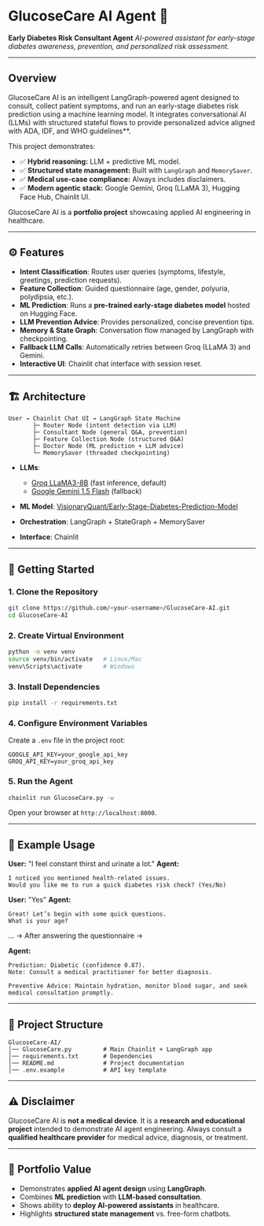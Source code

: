 # GlucoseCare AI Agent 🤖

**Early Diabetes Risk Consultant Agent**
*AI-powered assistant for early-stage diabetes awareness, prevention, and personalized risk assessment.*

---

## Overview

GlucoseCare AI is an intelligent LangGraph-powered agent designed to consult, collect patient symptoms, and run an early-stage diabetes risk prediction using a machine learning model. It integrates conversational AI (LLMs) with structured stateful flows to provide personalized advice aligned with ADA, IDF, and WHO guidelines**.

This project demonstrates:

* ✅ **Hybrid reasoning:** LLM + predictive ML model.
* ✅ **Structured state management:** Built with `LangGraph` and `MemorySaver`.
* ✅ **Medical use-case compliance:** Always includes disclaimers.
* ✅ **Modern agentic stack:** Google Gemini, Groq (LLaMA 3), Hugging Face Hub, Chainlit UI.

GlucoseCare AI is a **portfolio project** showcasing applied AI engineering in healthcare.

---

## ⚙️ Features

* **Intent Classification**: Routes user queries (symptoms, lifestyle, greetings, prediction requests).
* **Feature Collection**: Guided questionnaire (age, gender, polyuria, polydipsia, etc.).
* **ML Prediction**: Runs a **pre-trained early-stage diabetes model** hosted on Hugging Face.
* **LLM Prevention Advice**: Provides personalized, concise prevention tips.
* **Memory & State Graph**: Conversation flow managed by LangGraph with checkpointing.
* **Fallback LLM Calls**: Automatically retries between Groq (LLaMA 3) and Gemini.
* **Interactive UI**: Chainlit chat interface with session reset.

---

## 🏗️ Architecture

```
User → Chainlit Chat UI → LangGraph State Machine
       ├─ Router Node (intent detection via LLM)
       ├─ Consultant Node (general Q&A, prevention)
       ├─ Feature Collection Node (structured Q&A)
       ├─ Doctor Node (ML prediction + LLM advice)
       └─ MemorySaver (threaded checkpointing)
```

* **LLMs**:

  * [Groq LLaMA3-8B](https://groq.com/) (fast inference, default)
  * [Google Gemini 1.5 Flash](https://ai.google.dev/) (fallback)
* **ML Model**: [VisionaryQuant/Early-Stage-Diabetes-Prediction-Model](https://huggingface.co/VisionaryQuant/Early-Stage-Diabetes-Prediction-Model)
* **Orchestration**: LangGraph + StateGraph + MemorySaver
* **Interface**: Chainlit

---

## 🚀 Getting Started

### 1. Clone the Repository

```bash
git clone https://github.com/<your-username>/GlucoseCare-AI.git
cd GlucoseCare-AI
```

### 2. Create Virtual Environment

```bash
python -m venv venv
source venv/bin/activate   # Linux/Mac
venv\Scripts\activate      # Windows
```

### 3. Install Dependencies

```bash
pip install -r requirements.txt
```

### 4. Configure Environment Variables

Create a `.env` file in the project root:

```env
GOOGLE_API_KEY=your_google_api_key
GROQ_API_KEY=your_groq_api_key
```

### 5. Run the Agent

```bash
chainlit run GlucoseCare.py -w
```

Open your browser at `http://localhost:8000`.

---

## 🧪 Example Usage

**User:** "I feel constant thirst and urinate a lot."
**Agent:**

```
I noticed you mentioned health-related issues.  
Would you like me to run a quick diabetes risk check? (Yes/No)
```

**User:** "Yes"
**Agent:**

```
Great! Let’s begin with some quick questions.  
What is your age?
```

... → After answering the questionnaire →

**Agent:**

```
Prediction: Diabetic (confidence 0.87).  
Note: Consult a medical practitioner for better diagnosis.  

Preventive Advice: Maintain hydration, monitor blood sugar, and seek medical consultation promptly.
```

---

## 📂 Project Structure

```
GlucoseCare-AI/
│── GlucoseCare.py         # Main Chainlit + LangGraph app
│── requirements.txt       # Dependencies
│── README.md              # Project documentation
│── .env.example           # API key template
```

---

## ⚠️ Disclaimer

GlucoseCare AI is **not a medical device**. It is a **research and educational project** intended to demonstrate AI agent engineering. Always consult a **qualified healthcare provider** for medical advice, diagnosis, or treatment.

---

## 🌟 Portfolio Value

* Demonstrates **applied AI agent design** using **LangGraph**.
* Combines **ML prediction** with **LLM-based consultation**.
* Shows ability to **deploy AI-powered assistants** in healthcare.
* Highlights **structured state management** vs. free-form chatbots.
